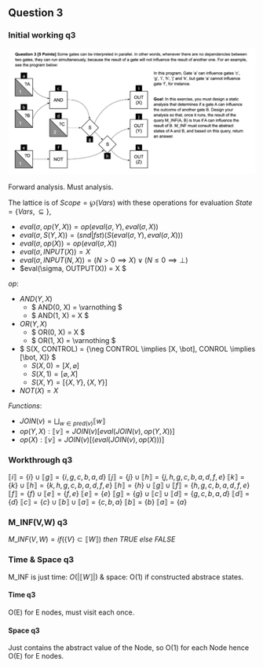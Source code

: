 ## Question 3

### Initial working q3

![Question 3](./q3.png "Question 3")

Forward analysis. Must analysis.

The lattice is of $Scope = \wp(Vars)$ with these operations for evaluation $State = \{Vars, \subseteq\}$,

- $eval(\sigma, op(Y, X)) = op(eval(\sigma, Y), eval(\sigma, X))$
- $eval(\sigma, S(Y, X)) = (snd|fst)(S(eval(\sigma, Y), eval(\sigma, X)))$
- $eval(\sigma, op(X)) = op(eval(\sigma, X))$
- $eval(\sigma, INPUT(X)) = X$
- $eval(\sigma, INPUT(N, X)) = (N > 0 \implies X) \lor (N \leq 0 \implies \bot)$
- $eval(\sigma, OUTPUT(X)) = X $

$op$:

- $AND(Y, X)$
  - $ AND(0, X) = \varnothing $
  - $ AND(1, X) = X $
- $OR(Y, X)$
  - $ OR(0, X) = X $
  - $ OR(1, X) = \varnothing $
- $ S(X, CONTROL) = \{\neg CONTROL \implies [X, \bot], CONROL \implies [\bot, X]\} $
  - $S(X, 0) = [X, \varnothing]$
  - $S(X, 1) = [\varnothing, X]$
  - $S(X, Y) = [\{X,Y\}, \{X,Y\}]$
- $NOT(X) = X$

$Functions:$

- $JOIN(v) = \bigsqcup_{w \in pred(v)}\llbracket w \rrbracket$
- $op(Y, X): \llbracket v \rrbracket =  JOIN(v) [eval(JOIN(v), op(Y, X))]$
- $op(X): \llbracket v \rrbracket =  JOIN(v) [(eval(JOIN(v), op(X)))]$

### Workthrough q3

$\llbracket i \rrbracket = \{ i \} \cup \llbracket g \rrbracket = \{i,g,c,b,a,d\}$
$\llbracket j \rrbracket = \{ j \} \cup \llbracket h \rrbracket = \{j,h, g,c,b,a,d,f,e\}$
$\llbracket k \rrbracket = \{ k \} \cup \llbracket h \rrbracket = \{k,h, g,c,b,a,d,f,e\}$
$\llbracket h \rrbracket = \{ h \} \cup \llbracket g \rrbracket \cup \llbracket f \rrbracket = \{h, g,c,b,a,d,f,e\}$
$\llbracket f \rrbracket = \{ f \} \cup \llbracket e \rrbracket = \{f,e\}$
$\llbracket e \rrbracket = \{ e \}$
$\llbracket g \rrbracket = \{ g \} \cup \llbracket c \rrbracket \cup \llbracket d \rrbracket = \{g,c,b,a,d\}$
$\llbracket d \rrbracket = \{ d \}$
$\llbracket c \rrbracket = \{ c \} \cup \llbracket b \rrbracket \cup \llbracket a \rrbracket = \{c,b,a\}$
$\llbracket b \rrbracket = \{ b \}$
$\llbracket a \rrbracket = \{ a \}$

### M_INF(V,W) q3

$M$_$INF(V,W) = if (\{V\} \subset \llbracket W \rrbracket)$ $then$ $TRUE$ $else$ $FALSE$

### Time \& Space q3

M_INF is just time: $O(|\llbracket W \rrbracket|)$ \& space: O(1) if constructed abstrace states.

#### Time q3

O(E) for E nodes, must visit each once.

#### Space q3

Just contains the abstract value of the Node, so O(1) for each Node hence O(E) for E nodes.
